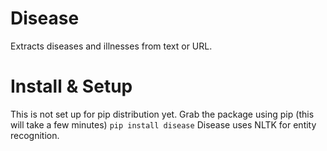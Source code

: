 # Disease
Extracts diseases and illnesses from text or URL.
# Install & Setup
This is not set up for pip distribution yet. 
Grab the package using pip (this will take a few minutes)
`pip install disease`
Disease uses NLTK for entity recognition. 
